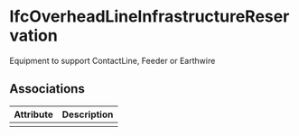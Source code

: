 IfcOverheadLineInfrastructureReservation
========================================
Equipment to support ContactLine, Feeder or Earthwire  


Associations
------------
| Attribute   | Description   |
|-------------|---------------|
|             |               |

